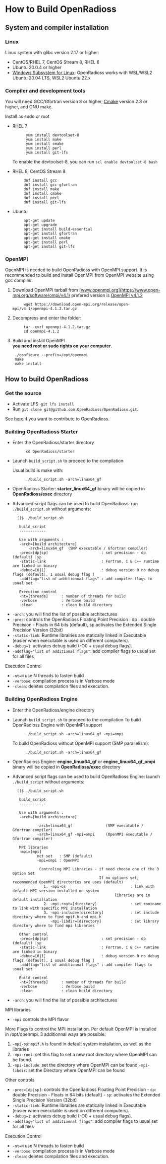 # How to Build OpenRadioss 

## System and compiler installation

### Linux
Linux system with glibc version 2.17 or higher: 
* CentOS/RHEL 7, CentOS Stream 8, RHEL 8
* Ubuntu 20.0.4 or higher
* [Windows Subsystem for Linux](https://docs.microsoft.com/en-us/windows/wsl/install): OpenRadioss works with WSL/WSL2 Ubuntu 20.04 LTS, WSL2 Ubuntu 22.x 

### Compiler and development tools

You will need GCC/Gfortran version 8 or higher,
[Cmake](https://cmake.org/) version 2.8 or higher, and GNU make.

Install as sudo or root

* RHEL 7

            yum install devtoolset-8
            yum install make
            yum install cmake
            yum install perl
            yum install git-lfs
            
  To enable the devtoolset-8, you can run `scl enable devtoolset-8 bash`

* RHEL 8, CentOS Stream 8


           dnf install gcc
           dnf install gcc-gfortran
           dnf install make
           dnf install cmake
           dnf install perl
           dnf install git-lfs


* Ubuntu

           apt-get update
		   apt-get upgrade
           apt-get install build-essential
           apt-get install gfortran
           apt-get install cmake
           apt-get install perl
           apt-get install git-lfs



### OpenMPI

OpenMPI is needed to build OpenRadioss with OpenMPI support.
It is recommended to build and install OpenMPI from OpenMPI website using gcc compiler.

1. Download OpenMPI tarball from  [www.openmpi.org](https://www.open-mpi.org/software/ompi/v4.1)
   prefered version is [OpenMPI v4.1.2](https://download.open-mpi.org/release/open-mpi/v4.1/openmpi-4.1.2.tar.gz)

            wget https://download.open-mpi.org/release/open-mpi/v4.1/openmpi-4.1.2.tar.gz


2. Decompress and enter the folder: 

            tar -xvzf openmpi-4.1.2.tar.gz
            cd openmpi-4.1.2


3. Build and install OpenMPI                                    
**you need root or sudo rights on your computer**.

        ./configure --prefix=/opt/openmpi
        make
        make install


## How to build OpenRadioss
### Get the source
* Activate LFS: `git lfs install`
* Run `git clone git@github.com:OpenRadioss/OpenRadioss.git`. 

See [here](./CONTRIBUTING.md) if you want to contribute to OpenRadioss.

### Building OpenRadioss Starter

* Enter the OpenRadioss/starter directory

            cd OpenRadioss/starter

* Launch `build_script.sh` to proceed to the compilation

  Usual build is make with:

            ./build_script.sh -arch=linux64_gf


* OpenRadioss Starter: **starter_linux64_gf** binary will be copied in **OpenRadioss/exec** directory


* Advanced script flags can be used to build OpenRadioss: run `./build_script.sh` without arguments:

        []$ ./build_script.sh

         build_script
         ------------
 
         Use with arguments : 
         -arch=[build architecture]
             -arch=linux64_gf  (SMP executable / Gfortran compiler)
         -prec=[dp|sp]                        : set precision - dp (default) |sp 
         -static-link                         : Fortran, C & C++ runtime are linked in binary
         -debug=[0|1]                         : debug version 0 no debug flags (default), 1 usual debug flag )
         -addflag="list of additionnal flags" : add compiler flags to usual set
 
         Execution control 
         -nt=[threads]      : number of threads for build 
         -verbose           : Verbose build
         -clean             : clean build directory
 

- `-arch`: you will find the list of possible architectures
- `-prec`: controls the OpenRadioss Floating Point Precision : dp : double Precision - Floats in 64 bits (default),  sp activates the Extended Single Precision Version (32bit)
- `-static-link`: Runtime librairies are statically linked in Executable (easier when executable is used on different computers).
- `-debug=1`: activates debug build (-O0 + usual debug flags).
- `-addflag="list of additional flags"`: add compiler flags to usual set for all files 

Execution Control

- `-nt=N` use N threads to fasten build
- `-verbose`: compilation process is in Verbose mode
- `-clean`: deletes compilation files and execution.


### Building OpenRadioss Engine
 
* Enter the OpenRadioss/engine directory

* Launch `build_script.sh` to proceed to the compilation
  To build OpenRadioss Engine with OpenMPI support
            
            ./build_script.sh -arch=linux64_gf -mpi=ompi
  

  To build OpenRadioss without OpenMPI support (SMP parallelism):

            ./build_script.sh -arch=linux64_gf 


* OpenRadioss Engine: **engine_linux64_gf** or **engine_linux64_gf_ompi** binary will be copied in **OpenRadioss/exec** directory


* Advanced script flags can be used to build OpenRadioss Engine: launch `./build_script` without arguments:


        []$ ./build_script.sh 
         
         build_script
         ------------
 
         Use with arguments : 
         -arch=[build architecture]

                 -arch=linux64_gf               (SMP executable / Gfortran compiler)
                 -arch=linux64_gf -mpi=ompi     (OpenMPI executable / Gfortran compiler)
 
         MPI libraries
         -mpi=[mpi]
                 not set   : SMP (default)
                 -mpi=ompi : OpenMPI
 
                  Controling MPI Libraries - if need choose one of the 3 Option Set
                                             If no options set, recommended OpenMPI directories are uses (default)
                    1. -mpi-os                             : link with default MPI version installed on system
                                                    libraries are in default installation 
                    2. -mpi-root=[directory]               : set rootname to link with specific MPI installation
                    3. -mpi-include=[directory]            : set include directory where to find mpif.h and mpi.h
                       -mpi-libdir=[directory]             : set library directory where to find mpi libraries
 
         Other control
         -prec=[dp|sp]                        : set precision - dp (default) |sp 
         -static-link                         : Fortran, C & C++ runtime are linked in binary
         -debug=[0|1]                         : debug version 0 no debug flags (default), 1 usual debug flag )
         -addflag="list of additionnal flags" : add compiler flags to usual set
 
         Build control 
         -nt=[threads]      : number of threads for build 
         -verbose           : Verbose build
         -clean             : clean build directory


- `-arch`: you will find the list of possible architectures

MPI libraries

- `-mpi` controls the MPI flavor 

More Flags to control the MPI installation. Per default OpenMPI is installed in /opt/openmpi. 
3 additionnal ways are possible: 
 1. `-mpi-os`: `mpif.h` is found in default system installation, as well as the libraries
 2. `-mpi-root`: set this flag to set a new root directory where OpenMPI can be found.
 3. `-mpi-include`: set the directory where OpenMPI can be found
    `-mpi-libdir`: set the Directory where OpenMPI can be found

Other controls

- `-prec=[dp|sp]`: controls the OpenRadioss Floating Point Precision 
            - `dp`: double Precision - Floats in 64 bits (default)
            - `sp`: activates the Extended Single Precision Version (32bit)
- `-static-link`: Runtime librairies are statically linked in Executable (easier when executable is used on different computers).
- `-debug=1`: activates debug build (-O0 + usual debug flags).
- `-addflag="list of additionnal flags"`: add compiler flags to usual set for all files 

Execution Control

- `-nt=N` use N threads to fasten build
- `-verbose`: compilation process is in Verbose mode
- `-clean`: deletes compilation files and execution.



